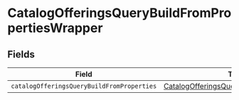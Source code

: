 # CatalogOfferingsQueryBuildFromPropertiesWrapper


## Fields

| Field                                                                                                       | Type                                                                                                        | Required                                                                                                    | Description                                                                                                 |
| ----------------------------------------------------------------------------------------------------------- | ----------------------------------------------------------------------------------------------------------- | ----------------------------------------------------------------------------------------------------------- | ----------------------------------------------------------------------------------------------------------- |
| `catalogOfferingsQueryBuildFromProperties`                                                                  | [CatalogOfferingsQueryBuildFromProperties](../../models/shared/catalogofferingsquerybuildfromproperties.md) | :heavy_minus_sign:                                                                                          | N/A                                                                                                         |